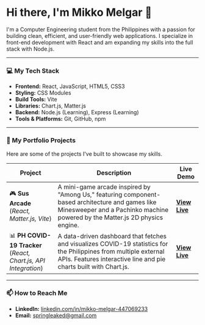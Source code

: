 # Hi there, I'm Mikko Melgar 👋

I'm a Computer Engineering student from the Philippines with a passion for building clean, efficient, and user-friendly web applications. I specialize in front-end development with React and am expanding my skills into the full stack with Node.js.

---

### 💻 My Tech Stack

* **Frontend:** React, JavaScript, HTML5, CSS3
* **Styling:** CSS Modules
* **Build Tools:** Vite
* **Libraries:** Chart.js, Matter.js
* **Backend:** Node.js (Learning), Express (Learning)
* **Tools & Platforms:** Git, GitHub, npm

---

### 🚀 My Portfolio Projects

Here are some of the projects I've built to showcase my skills.

| Project                                                                          | Description                                                                                                                                                                                          | Live Demo                                                  |
| -------------------------------------------------------------------------------- | ---------------------------------------------------------------------------------------------------------------------------------------------------------------------------------------------------- | ---------------------------------------------------------- |
| 🎮 **Sus Arcade**<br>(_React, Matter.js, Vite_)                                   | A mini-game arcade inspired by "Among Us," featuring component-based architecture and games like Minesweeper and a Pachinko machine powered by the Matter.js 2D physics engine.                        | [**View Live**](https://sussy-arcade.netlify.app)          |
| 📊 **PH COVID-19 Tracker**<br>(_React, Chart.js, API Integration_)                 | A data-driven dashboard that fetches and visualizes COVID-19 statistics for the Philippines from multiple external APIs. Features interactive line and pie charts built with Chart.js.                     | [**View Live**](https://phcovid19-tracker.netlify.app)     |

---

### 📫 How to Reach Me

* **LinkedIn:** [linkedin.com/in/mikko-melgar-447069233](https://www.linkedin.com/in/mikko-melgar-447069233)
* **Email:** [springleaked@gmail.com](mailto:springleaked@gmail.com)
